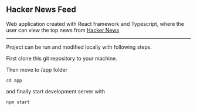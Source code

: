 ## Hacker News Feed
Web application created with React framework and Typescript, where the user can view the top news from [Hacker News](https://news.ycombinator.com/)

---

Project can be run and modified locally with following steps.

First clone this git repository to your machine.

Then move to /app folder

`cd app`

and finally start development server with

`npm start`